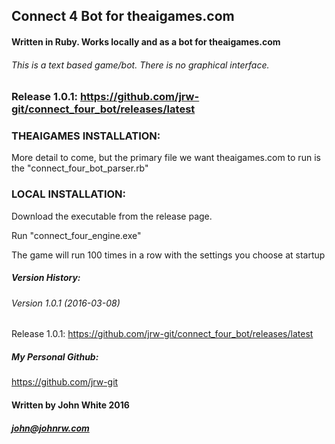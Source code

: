 ## Connect 4 Bot for theaigames.com
#### Written in Ruby. Works locally and as a bot for theaigames.com

###### This is a text based game/bot. There is no graphical interface.

### Release 1.0.1: https://github.com/jrw-git/connect_four_bot/releases/latest

### THEAIGAMES INSTALLATION:

More detail to come, but the primary file we want theaigames.com to run is
the "connect_four_bot_parser.rb"

### LOCAL INSTALLATION:

Download the executable from the release page.

Run "connect_four_engine.exe"

The game will run 100 times in a row with the settings you choose at startup

##### Version History:

###### Version 1.0.1 (2016-03-08)

Release 1.0.1: https://github.com/jrw-git/connect_four_bot/releases/latest

##### My Personal Github:

https://github.com/jrw-git

#### Written by John White 2016
##### john@johnrw.com
